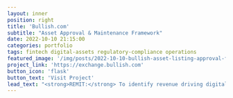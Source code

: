 ```yaml
---
layout: inner
position: right
title: 'Bullish.com'
subtitle: "Asset Approval & Maintenance Framework"
date: 2022-10-10 21:15:00
categories: portfolio
tags: fintech digital-assets regulatory-compliance operations
featured_image: '/img/posts/2022-10-10-bullish-asset-listing-approval-framework.png'
project_link: 'https://exchange.bullish.com'
button_icon: 'flask'
button_text: 'Visit Project'
lead_text: "<strong>REMIT:</strong> To identify revenue driving digital asset products to list on the spot exchange, establish asset listing committee bylaws, define multi-jurisdictional asset vetting requirements, coordinate with Risk and Legal to vet potential assets, identify target trading pairs, determine AMM (automated market maker) liquidity requirements, capture committee decision, integrate technology to capture and retain documentation, and enable transparency for various regulatory bodies."
---
```

